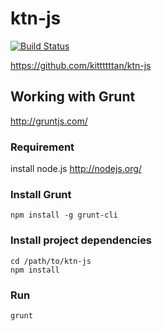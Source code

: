# ktn-js

[![Build Status](https://travis-ci.org/kittttttan/ktn-js.png?branch=master)](https://travis-ci.org/kittttttan/ktn-js)

<https://github.com/kittttttan/ktn-js>

## Working with Grunt

<http://gruntjs.com/>

### Requirement

install node.js
<http://nodejs.org/>

### Install Grunt

    npm install -g grunt-cli

### Install project dependencies

    cd /path/to/ktn-js
    npm install

### Run

    grunt
